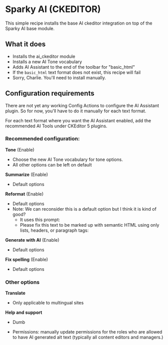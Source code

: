 # Sparky AI (CKEDITOR)

This simple recipe installs the base AI ckeditor integration on top of the Sparky AI base module.

## What it does

* Installs the ai_ckeditor module
* Installs a new AI Tone vocabulary
* Adds AI Assistant to the end of the toolbar for "basic_html"
* If the `basic_html` text format does not exist, this recipe will fail
* Sorry, Charlie. You'll need to install manually.

## Configuration requirements

There are not yet any working Config Actions to configure the AI Assistant plugin. So for now, you'll have to do it manually for each text format. 

For each text format where you want the AI Assistant enabled, add the recommended AI Tools under CKEditor 5 plugins.

### Recommended configuration: ###

**Tone** (Enable) 
* Choose the new AI Tone vocabulary for tone options.
* All other options can be left on default

**Summarize** (Enable)
* Default options

**Reformat** (Enable)
* Default options
* Note: We can reconsider this is a default option but I think it is kind of good?
  * It uses this prompt: 
  * Please fix this text to be marked up with semantic HTML using only lists, headers, or paragraph tags:

**Generate with AI** (Enable)
* Default options

**Fix spelling** (Enable)
* Default options

### Other options

**Translate**
* Only applicable to multingual sites

**Help and support**
* Dumb












* Permissions: manually update permissions for the roles who are allowed to have AI generated alt text (typically all content editors and managers.)




